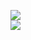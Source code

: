 [![](https://img.shields.io/badge/Made%20With-Github%20Spray-lightgrey.svg?style=for-the-badge&logo=github)](https://github.com/Annihil/github-spray#27570)  
[![](https://i.imgur.com/2DrTn0Z.gif)](https://github.com/Annihil/github-spray)